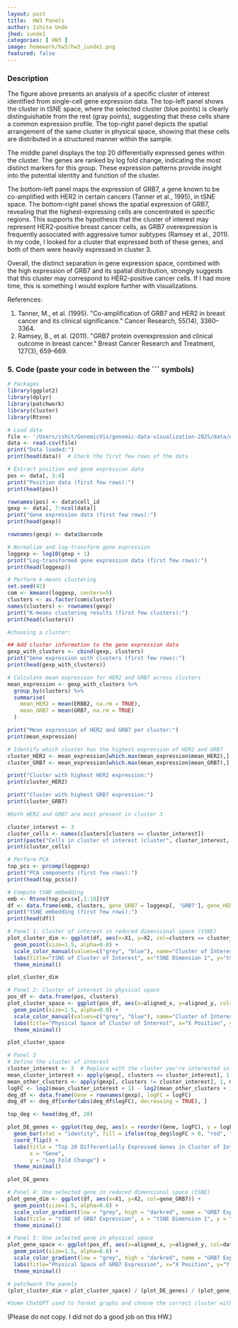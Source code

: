 ```yaml
---
layout: post
title:  HW3 Panels
author: Ishita Unde
jhed: iunde1
categories: [ HW3 ]
image: homework/hw3/hw3_iunde1.png
featured: false
---
```


### Description 

The figure above presents an analysis of a specific cluster of interest identified from single-cell gene expression data. The top-left panel shows the cluster in tSNE space, where the selected cluster (blue points) is clearly distinguishable from the rest (gray points), suggesting that these cells share a common expression profile. The top-right panel depicts the spatial arrangement of the same cluster in physical space, showing that these cells are distributed in a structured manner within the sample.

The middle panel displays the top 20 differentially expressed genes within the cluster. The genes are ranked by log fold change, indicating the most distinct markers for this group. These expression patterns provide insight into the potential identity and function of the cluster.

The bottom-left panel maps the expression of GRB7, a gene known to be co-amplified with HER2 in certain cancers (Tanner et al., 1995), in tSNE space. The bottom-right panel shows the spatial expression of GRB7, revealing that the highest-expressing cells are concentrated in specific regions. This supports the hypothesis that the cluster of interest may represent HER2-positive breast cancer cells, as GRB7 overexpression is frequently associated with aggressive tumor subtypes (Ramsey et al., 2011). In my code, I looked for a cluster that expressed both of these genes, and both of them were heavily expressed in cluster 3. 

Overall, the distinct separation in gene expression space, combined with the high expression of GRB7 and its spatial distribution, strongly suggests that this cluster may correspond to HER2-positive cancer cells. If I had more time, this is something I would explore further with visualizations.

References:
1. Tanner, M., et al. (1995). "Co-amplification of GRB7 and HER2 in breast cancer and its clinical significance." Cancer Research, 55(14), 3360–3364.
2. Ramsey, B., et al. (2011). "GRB7 protein overexpression and clinical outcome in breast cancer." Breast Cancer Research and Treatment, 127(3), 659–669.


### 5. Code (paste your code in between the ``` symbols)

```r
# Packages
library(ggplot2)
library(dplyr)
library(patchwork)
library(cluster)
library(Rtsne)

# Load data
file <- '/Users/ishit/GenomicVis/genomic-data-visualization-2025/data/eevee.csv.gz'
data <- read.csv(file)
print("Data loaded:")
print(head(data))  # Check the first few rows of the data

# Extract position and gene expression data
pos <- data[, 3:4]
print("Position data (first few rows):")
print(head(pos))

rownames(pos) <- data$cell_id
gexp <- data[, 7:ncol(data)]
print("Gene expression data (first few rows):")
print(head(gexp))

rownames(gexp) <- data$barcode

# Normalize and log-transform gene expression
loggexp <- log10(gexp + 1)
print("Log-transformed gene expression data (first few rows):")
print(head(loggexp))

# Perform k-means clustering
set.seed(42)
com <- kmeans(loggexp, centers=5)
clusters <- as.factor(com$cluster)
names(clusters) <- rownames(gexp)
print("K-means clustering results (first few clusters):")
print(head(clusters))

#choosing a cluster:

## Add cluster information to the gene expression data
gexp_with_clusters <- cbind(gexp, clusters)
print("Gene expression with clusters (first few rows):")
print(head(gexp_with_clusters))

# Calculate mean expression for HER2 and GRB7 across clusters
mean_expression <- gexp_with_clusters %>%
  group_by(clusters) %>%
  summarise(
    mean_HER2 = mean(ERBB2, na.rm = TRUE),
    mean_GRB7 = mean(GRB7, na.rm = TRUE)
  )

print("Mean expression of HER2 and GRB7 per cluster:")
print(mean_expression)

# Identify which cluster has the highest expression of HER2 and GRB7
cluster_HER2 <- mean_expression[which.max(mean_expression$mean_HER2),]
cluster_GRB7 <- mean_expression[which.max(mean_expression$mean_GRB7),]

print("Cluster with highest HER2 expression:")
print(cluster_HER2)

print("Cluster with highest GRB7 expression:")
print(cluster_GRB7)

#both HER2 and GRB7 are most present in cluster 3 

cluster_interest <- 3
cluster_cells <- names(clusters[clusters == cluster_interest])
print(paste("Cells in cluster of interest (cluster", cluster_interest, "):"))
print(cluster_cells)

# Perform PCA
top_pcs <- prcomp(loggexp)
print("PCA components (first few rows):")
print(head(top_pcs$x))

# Compute tSNE embedding
emb <- Rtsne(top_pcs$x[,1:10])$Y
df <- data.frame(emb, clusters, gene_GRB7 = loggexp[, 'GRB7'], gene_HER2 = loggexp[, 'ERBB2'])
print("tSNE embedding (first few rows):")
print(head(df))

# Panel 1: Cluster of interest in reduced dimensional space (tSNE)
plot_cluster_dim <- ggplot(df, aes(x=X1, y=X2, col=clusters == cluster_interest)) + 
  geom_point(size=1.5, alpha=0.8) +
  scale_color_manual(values=c("grey", "blue"), name="Cluster of Interest") +
  labs(title="tSNE of Cluster of Interest", x="tSNE Dimension 1", y="tSNE Dimension 2") +
  theme_minimal()

plot_cluster_dim

# Panel 2: Cluster of interest in physical space
pos_df <- data.frame(pos, clusters)
plot_cluster_space <- ggplot(pos_df, aes(x=aligned_x, y=aligned_y, col=clusters == cluster_interest)) +
  geom_point(size=1.5, alpha=0.8) +
  scale_color_manual(values=c("grey", "blue"), name="Cluster of Interest") +
  labs(title="Physical Space of Cluster of Interest", x="X Position", y="Y Position") +
  theme_minimal()

plot_cluster_space

# Panel 3
# Define the cluster of interest
cluster_interest <- 2  # Replace with the cluster you're interested in
mean_cluster_interest <- apply(gexp[, clusters == cluster_interest], 1, mean)
mean_other_clusters <- apply(gexp[, clusters != cluster_interest], 1, mean)
logFC <- log2(mean_cluster_interest + 1) - log2(mean_other_clusters + 1)  # Log-transformation
deg_df <- data.frame(Gene = rownames(gexp), logFC = logFC)
deg_df <- deg_df[order(abs(deg_df$logFC), decreasing = TRUE), ]

top_deg <- head(deg_df, 20)

plot_DE_genes <- ggplot(top_deg, aes(x = reorder(Gene, logFC), y = logFC)) +
  geom_bar(stat = "identity", fill = ifelse(top_deg$logFC > 0, "red", "blue")) +
  coord_flip() + 
  labs(title = "Top 20 Differentially Expressed Genes in Cluster of Interest", 
       x = "Gene", 
       y = "Log Fold Change") +
  theme_minimal()

plot_DE_genes

# Panel 4: One selected gene in reduced dimensional space (tSNE)
plot_gene_dim <- ggplot(df, aes(x=X1, y=X2, col=gene_GRB7)) + 
  geom_point(size=1.5, alpha=0.8) + 
  scale_color_gradient(low = "grey", high = "darkred", name = "GRB7 Expression") +
  labs(title = "tSNE of GRB7 Expression", x = "tSNE Dimension 1", y = "tSNE Dimension 2") +
  theme_minimal()

# Panel 5: One selected gene in physical space
plot_gene_space <- ggplot(pos_df, aes(x=aligned_x, y=aligned_y, col=data$GRB7)) +
  geom_point(size=1.5, alpha=0.8) +
  scale_color_gradient(low = "grey", high = "darkred", name = "GRB7 Expression") +
  labs(title="Physical Space of GRB7 Expression", x="X Position", y="Y Position") +
  theme_minimal()

# patchwork the panels 
(plot_cluster_dim + plot_cluster_space) / (plot_DE_genes) / (plot_gene_dim + plot_gene_space)

#Some ChatGPT used to format graphs and choose the correct cluster with high expression of both genes. Rest of code is from what we learned in class. 
```

(Please do not copy. I did not do a good job on this HW.)
